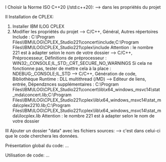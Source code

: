 
I Choisir la Norme ISO C++20 (/std:c++20):
--> dans les propriétés du projet

II Installation de CPLEX:

1. Installer IBM ILOG CPLEX
2. Modifier les propriétés du projet
   --> C/C++, Général, Autres répertoires Include : C:\Program Files\IBM\ILOG\CPLEX_Studio221\concert\include;C:\Program Files\IBM\ILOG\CPLEX_Studio221\cplex\include
   Attention : le nombre 221 est à adapter selon le nom de votre dossier
   --> C/C++, Préprocesseur, Définitions de préprocesseur : WIN32;_CONSOLE;IL_STD;_CRT_SECURE_NO_WARNINGS
   Si cela ne fonctionne pas, tester de mettre cela à la place : NDEBUG;_CONSOLE;IL_STD
   --> C/C++, Génération de code, Bibliothèque Runtime : DLL multithread (/MD)
   --> Editeur de liens, entrée, Dépendznces supplémentaires : C:\Program Files\IBM\ILOG\CPLEX_Studio221\concert\lib\x64_windows_msvc14\stat_mda\concert.lib;C:\Program Files\IBM\ILOG\CPLEX_Studio221\cplex\lib\x64_windows_msvc14\stat_mda\cplex2210.lib;C:\Program Files\IBM\ILOG\CPLEX_Studio221\cplex\lib\x64_windows_msvc14\stat_mda\ilocplex.lib
   Attention : le nombre 221 est à adapter selon le nom de votre dossier

III Ajouter un dossier "data" avec les fichiers sources:
--> c'est dans celui-ci que le code cherchera les données.

Présentation global du code:
...

Utilisation de code:
...
